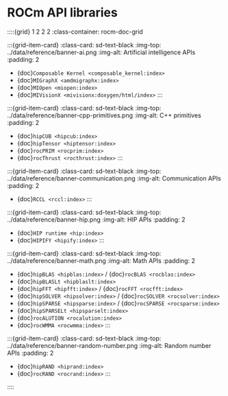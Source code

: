 <head>
  <meta charset="UTF-8">
  <meta name="description" content="ROCm API libraries & tools">
  <meta name="keywords" content="ROCm, API, libraries, tools, artificial intelligence, development,
  Communications, C++ primitives, Fast Fourier transforms, FFTs, random number generators, linear
  algebra, AMD">
</head>

# ROCm API libraries

::::{grid} 1 2 2 2
:class-container: rocm-doc-grid

:::{grid-item-card}
:class-card: sd-text-black
:img-top: ../data/reference/banner-ai.png
:img-alt: Artificial intelligence APIs
:padding: 2

* {doc}`Composable Kernel <composable_kernel:index>`
* {doc}`MIGraphX <amdmigraphx:index>`
* {doc}`MIOpen <miopen:index>`
* {doc}`MIVisionX <mivisionx:doxygen/html/index>`
:::

:::{grid-item-card}
:class-card: sd-text-black
:img-top: ../data/reference/banner-cpp-primitives.png
:img-alt: C++ primitives
:padding: 2

* {doc}`hipCUB <hipcub:index>`
* {doc}`hipTensor <hiptensor:index>`
* {doc}`rocPRIM <rocprim:index>`
* {doc}`rocThrust <rocthrust:index>`
:::

:::{grid-item-card}
:class-card: sd-text-black
:img-top: ../data/reference/banner-communication.png
:img-alt: Communication APIs
:padding: 2

* {doc}`RCCL <rccl:index>`
:::

:::{grid-item-card}
:class-card: sd-text-black
:img-top: ../data/reference/banner-hip.png
:img-alt: HIP APIs
:padding: 2

* {doc}`HIP runtime <hip:index>`
* {doc}`HIPIFY <hipify:index>`
:::

:::{grid-item-card}
:class-card: sd-text-black
:img-top: ../data/reference/banner-math.png
:img-alt: Math APIs
:padding: 2

* {doc}`hipBLAS <hipblas:index>` / {doc}`rocBLAS <rocblas:index>`
* {doc}`hipBLASLt <hipblaslt:index>`
* {doc}`hipFFT <hipfft:index>` / {doc}`rocFFT <rocfft:index>`
* {doc}`hipSOLVER <hipsolver:index>` / {doc}`rocSOLVER <rocsolver:index>`
* {doc}`hipSPARSE <hipsparse:index>` / {doc}`rocSPARSE <rocsparse:index>`
* {doc}`hipSPARSELt <hipsparselt:index>`
* {doc}`rocALUTION <rocalution:index>`
* {doc}`rocWMMA <rocwmma:index>`
:::

:::{grid-item-card}
:class-card: sd-text-black
:img-top: ../data/reference/banner-random-number.png
:img-alt: Random number APIs
:padding: 2

* {doc}`hipRAND <hiprand:index>`
* {doc}`rocRAND <rocrand:index>`
:::

::::
